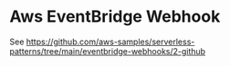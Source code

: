 # Aws EventBridge Webhook

See https://github.com/aws-samples/serverless-patterns/tree/main/eventbridge-webhooks/2-github